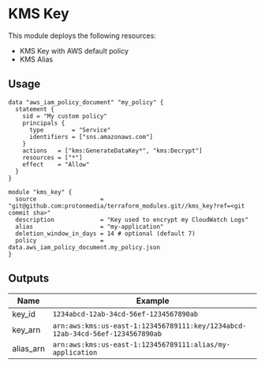 # KMS Key

This module deploys the following resources:

* KMS Key with AWS default policy
* KMS Alias

## Usage

```
data "aws_iam_policy_document" "my_policy" {
  statement {
    sid = "My custom policy"
    principals {
      type        = "Service"
      identifiers = ["sns.amazonaws.com"]
    }
    actions   = ["kms:GenerateDataKey*", "kms:Decrypt"]
    resources = ["*"]
    effect    = "Allow"
  }
}

module "kms_key" {
  source                  = "git@github.com:protonmedia/terraform_modules.git//kms_key?ref=<git commit sha>"
  description             = "Key used to encrypt my CloudWatch Logs"
  alias                   = "my-application"
  deletion_window_in_days = 14 # optional (default 7)
  policy                  = data.aws_iam_policy_document.my_policy.json
}
```

## Outputs

| Name | Example |
|------|---------|
| key_id | `1234abcd-12ab-34cd-56ef-1234567890ab` |
| key_arn | `arn:aws:kms:us-east-1:123456789111:key/1234abcd-12ab-34cd-56ef-1234567890ab` |
| alias_arn | `arn:aws:kms:us-east-1:123456789111:alias/my-application` |
